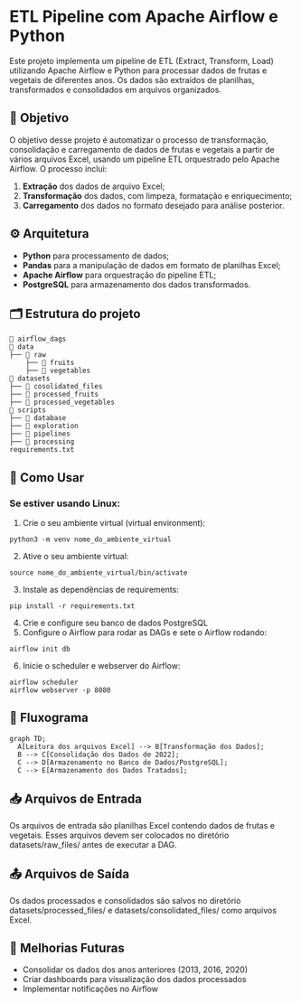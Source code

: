 # ETL Pipeline com Apache Airflow e Python
Este projeto implementa um pipeline de ETL (Extract, Transform, Load) utilizando Apache Airflow e Python para processar dados de frutas e vegetais de diferentes anos. Os dados são extraídos de planilhas, transformados e consolidados em arquivos organizados.

## 🎯 Objetivo
O objetivo desse projeto é automatizar o processo de transformação, consolidação e carregamento de dados de frutas e vegetais a partir de vários arquivos Excel, usando um pipeline ETL orquestrado pelo Apache Airflow. O processo inclui:

1. **Extração** dos dados de arquivo Excel;
2. **Transformação** dos dados, com limpeza, formatação e enriquecimento;
3. **Carregamento** dos dados no formato desejado para análise posterior.

## ⚙️ Arquitetura
* **Python** para processamento de dados;
* **Pandas** para a manipulação de dados em formato de planilhas Excel;
* **Apache Airflow** para orquestração do pipeline ETL;
* **PostgreSQL** para armazenamento dos dados transformados.

## 🗂️ Estrutura do projeto
```
📁 airflow_dags
📁 data
├── 📁 raw
    ├── 📁 fruits
    ├── 📁 vegetables
📁 datasets
├── 📁 cosolidated_files
├── 📁 processed_fruits
├── 📁 processed_vegetables
📁 scripts
├── 📁 database
├── 📁 exploration
├── 📁 pipelines
├── 📁 processing
requirements.txt
```

## 📝 Como Usar
### Se estiver usando Linux:
1. Crie o seu ambiente virtual (virtual environment):
```
python3 -m venv nome_do_ambiente_virtual
```
2. Ative o seu ambiente virtual:
```
source nome_do_ambiente_virtual/bin/activate
```
3. Instale as dependências de requirements:
```
pip install -r requirements.txt
```
4. Crie e configure seu banco de dados PostgreSQL
5. Configure o Airflow para rodar as DAGs e sete o Airflow rodando:
```
airflow init db
```
6. Inicie o scheduler e webserver do Airflow:
```
airflow scheduler
airflow webserver -p 8080
```

## 🔄 Fluxograma

```mermaid
graph TD;
  A[Leitura dos arquivos Excel] --> B[Transformação dos Dados];
  B --> C[Consolidação dos Dados de 2022];
  C --> D[Armazenamento no Banco de Dados/PostgreSQL];
  C --> E[Armazenamento dos Dados Tratados];
```

## 📥 Arquivos de Entrada
Os arquivos de entrada são planilhas Excel contendo dados de frutas e vegetais. Esses arquivos devem ser colocados no diretório datasets/raw_files/ antes de executar a DAG.

## 📤 Arquivos de Saída
Os dados processados e consolidados são salvos no diretório datasets/processed_files/ e datasets/consolidated_files/ como arquivos Excel.

## 🔮 Melhorias Futuras
- Consolidar os dados dos anos anteriores (2013, 2016, 2020)
- Criar dashboards para visualização dos dados processados
- Implementar notificações no Airflow
